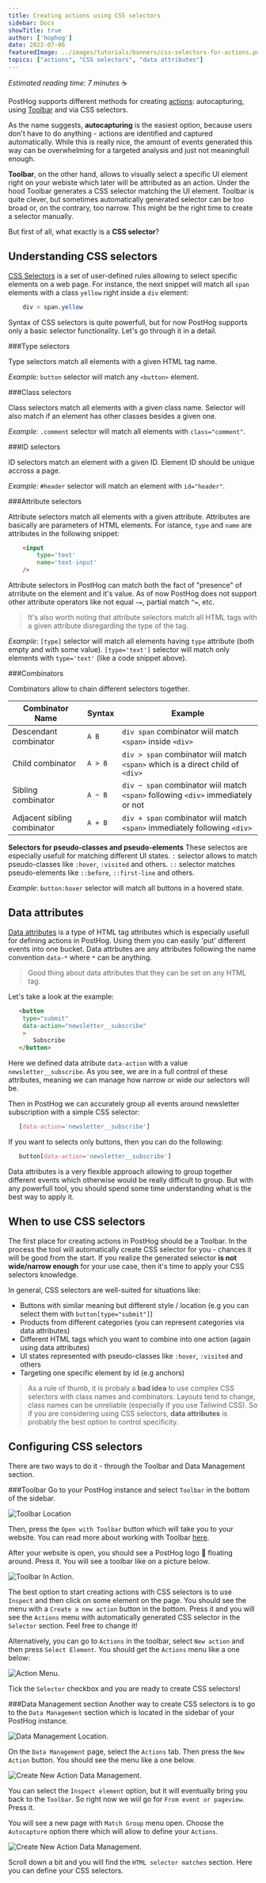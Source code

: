 ```yaml
---
title: Creating actions using CSS selectors
sidebar: Docs
showTitle: true
author: ['hophog']
date: 2022-07-06
featuredImage: ../images/tutorials/banners/css-selectors-for-actions.png
topics: ["actions", "CSS selectors", "data attributes"]
---
```


_Estimated reading time: 7 minutes_ ☕

PostHog supports different methods for creating [actions](/docs/user-guides/actions): autocapturing, using [Toolbar](/docs/user-guides/toolbar) and via CSS selectors. 

As the name suggests, **autocapturing** is the easiest option, because users don't have to do anything - actions are identified and captured automatically. While this is really nice, the amount of events generated this way can be overwhelming for a targeted analysis and just not meaningfull enough.

**Toolbar**, on the other hand, allows to visually select a specific UI element right on your webiste which later will be attributed as an action. Under the hood Toolbar generates a CSS selector matching the UI element. Toolbar is quite clever, but sometimes automatically generated selector can be too broad or, on the contrary, too narrow. This might be the right time to create a selector manually.

But first of all, what exactly is a **CSS selector**?

## Understanding CSS selectors

[CSS Selectors](https://developer.mozilla.org/en-US/docs/Web/CSS/CSS_Selectors) is a set of user-defined rules allowing to select specific elements on a web page. For instance, the next snippet will match all `span` elements with a class `yellow` right inside a `div` element:

```css
    div > span.yellow
```

Syntax of CSS selectors is quite powerfull, but for now PostHog supports only a basic selector functionality. Let's go through it in a detail.

###Type selectors

Type selectors match all elements with a given HTML tag name.

*Example:* `button` selector will match any `<button>` element.

###Class selectors

Class selectors match all elements with a given class name. Selector will also match if an element has other classes besides a given one.

*Example:* `.comment` selector will match all elements with `class="comment"`.

###ID selectors

ID selectors match an element with a given ID. Element ID should be unique accross a page.

*Example:* `#header` selector will match an element with `id="header"`.

###Attribute selectors

Attribute selectors match all elements with a given attribute. Attributes are basically are parameters of HTML elements. For istance, `type` and `name` are attributes in the following snippet:

```html
    <input
        type='text'
        name='text-input'
    />
```

Attribute selectors in PostHog can match both the fact of "presence" of atrribute on the element and it's value. As of now PostHog does not support other attribute operators like not equal `~=`, partial match `^=`, etc. 

> It's also worth noting that attribute selectors match all HTML tags with a given attribute disregarding the type of the tag. 

*Example*: `[type]` selector will match all elements having `type` attribute (both empty and with some value). `[type='text']` selector will match only elements with `type='text'` (like a code snippet above).

###Combinators

Combinators allow to chain different selectors together.

|Combinator Name|Syntax|Example|
|---------------|------|-----|
|Descendant combinator|`A B`|`div span` combinator wiil match `<span>` inside `<div>`|
|Child combinator|`A > B`|`div > span` combinator wiil match `<span>` which is a direct child of `<div>`|
|Sibling combinator|`A ~ B`|`div ~ span` combinator wiil match `<span>` following `<div>` immediately or not|
|Adjacent sibling combinator|`A + B`|`div + span` combinator wiil match `<span>` immediately following `<div>`|

**Selectors for pseudo-classes and pseudo-elements**
These selectos are especially usefull for matching different UI states. `:` selector allows to match pseudo-classes like `:hover`, `:visited` and others. `::` selector matches pseudo-elements like `::before`, `::first-line` and others.

*Example*: `button:hover` selector will match all buttons in a hovered state.


## Data attributes

[Data attributes](https://developer.mozilla.org/en-US/docs/Learn/HTML/Howto/Use_data_attributes) is a type of HTML tag attributes which is especially usefull for defining actions in PostHog. Using them you can easily 'put' different events into one bucket. Data attrbutes are any attributes following the name convention `data-*` where `*` can be anything. 

> Good thing about data attributes that they can be set on any HTML tag.

Let's take a look at the example:

```html
   <button
    type="submit"
    data-action="newsletter__subscribe"
    >
       Subscribe
   </button>
```
Here we defined data atribute `data-action` with a value `newsletter__subscribe`. As you see, we are in a full control of these attributes, meaning we can manage how narrow or wide our selectors will be. 

Then in PostHog we can accurately group all events around newsletter subscription with a simple CSS selector:

```css
   [data-action='newsletter__subscribe']
```

If you want to selects only buttons, then you can do the following:

```css
   button[data-action='newsletter__subscribe']
```

Data attributes is a very flexible approach allowing to group together different events which otherwise would be really difficult to group. But with any powerfull tool, you should spend some time understanding what is the best way to apply it.

## When to use CSS selectors
The first place for creating actions in PostHog should be a Toolbar. In the process the tool will automatically create CSS selector for you - chances it will be good from the start. If you realize the generated selector **is not wide/narrow enough** for your use case, then it's time to apply your CSS selectors knowledge.

In general, CSS selectors are well-suited for situations like:

- Buttons with similar meaning but different style / location (e.g you can select them with `button[type="submit"]`)
- Products from different categories (you can represent categories via data attributes)
- Different HTML tags which you want to combine into one action (again using data attributes)
- UI states represented with pseudo-classes like `:hover`, `:visited` and others
- Targeting one specific element by id (e.g anchors)

> As a rule of thumb, it is probaly a **bad idea** to use complex CSS selectors with class names and combinators. Layouts tend to change, class names can be unreliable (especially if you use Tailwind CSS). So if you are considering using CSS selectors, **data attributes** is probably the best option to control specificity.


## Configuring CSS selectors
There are two ways to do it - through the Toolbar and Data Management section.

###Toolbar
Go to your PostHog instance and select `Toolbar` in the bottom of the sidebar.

![Toolbar Location](..images/tutorials/../../../images/tutorials/css-selectors-for-actions/toolbar_location.png)

Then, press the `Open with Toolbar` button which will take you to your website. You can read more about working with Toolbar [here](docs/tutorials/../../toolbar.md).

After your website is open, you should see a PostHog logo 🦔 floating around. Press it. You will see a toolbar like on a picture below.

![Toolbar In Action](..images/tutorials/../../../images/tutorials/css-selectors-for-actions/toolbar_in_action.png).

The best option to start creating actions with CSS selectors is to use `Inspect` and then click on some element on the page. You should see the menu with a `Create a new action` button in the bottom. Press it and you will see the `Actions` menu with automatically generated CSS selector in the `Selector` section. Feel free to change it!

Alternatively, you can go to `Actions` in the toolbar, select `New action` and then press `Select Element`. You should get the `Actions` menu like a one below:

![Action Menu](..images/tutorials/../../../images/tutorials/css-selectors-for-actions/create_action.png).

Tick the `Selector` checkbox and you are ready to create CSS selectors!

###Data Management section
Another way to create CSS selectors is to go to the `Data Management` section which is located in the sidebar of your PostHog instance.

![Data Management Location](..images/tutorials/../../../images/tutorials/css-selectors-for-actions/data_management_location.png).

On the `Data Management` page, select the `Actions` tab. Then press the `New Action` button. You should see the menu like a one below.

![Create New Action Data Management](..images/tutorials/../../../images/tutorials/css-selectors-for-actions/create_new_action_data_management.png).

You can select the `Inspect element` option, but it will eventually bring you back to the `Toolbar`. So right now we wiil go for `From event or pageview`. Press it.

You will see a new page with `Match Group` menu open. Choose the `Autocapture` option there which will allow to define your `Actions`.

![Create New Action Data Management](..images/tutorials/../../../images/tutorials/css-selectors-for-actions/match_groups.png).

Scroll down a bit and you will find the `HTML selector matches` section. Here you can define your CSS selectors.

